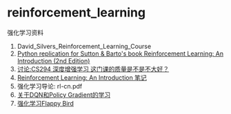 # reinforcement_learning
强化学习资料
1. David_Silvers_Reinforcement_Learning_Course
2. [Python replication for Sutton & Barto's book Reinforcement Learning: An Introduction (2nd Edition)](https://github.com/ShangtongZhang/reinforcement-learning-an-introduction)
3. [讨论:CS294 深度增强学习 这门课的质量是不是不大好？](https://www.zhihu.com/question/61171437)
4. [Reinforcement Learning: An Introduction 笔记](https://blog.csdn.net/qq_25037903/article/details/82021640)
5. 强化学习导论: rl-cn.pdf
6. [关于DQN和Policy Gradient的学习](https://blog.csdn.net/yanni0616/article/details/88542323)
7. [强化学习Flappy Bird](https://www.jianshu.com/p/e63d8cd3b610)

